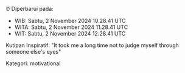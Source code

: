 ⏰ Diperbarui pada:
- WIB: Sabtu, 2 November 2024 10.28.41 UTC
- WITA: Sabtu, 2 November 2024 11.28.41 UTC
- WIT: Sabtu, 2 November 2024 12.28.41 UTC

Kutipan Inspiratif:
"It took me a long time not to judge myself through someone else's eyes"


Kategori: motivational

